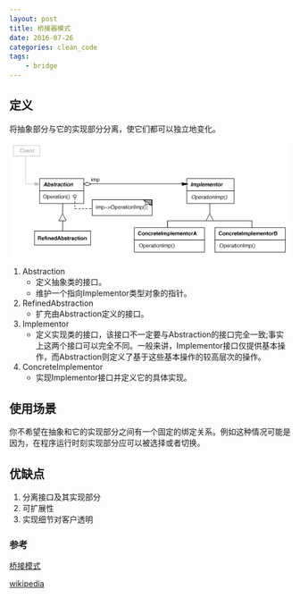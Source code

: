 ```yaml
---
layout: post
title: 桥接器模式
date: 2016-07-26
categories: clean_code
tags:
    - bridge
---
```


## 定义

将抽象部分与它的实现部分分离，使它们都可以独立地变化。

![桥接器](/images/design_pattern/bridge_uml.png)

1. Abstraction
    * 定义抽象类的接口。
    * 维护一个指向Implementor类型对象的指针。
2. RefinedAbstraction
    * 扩充由Abstraction定义的接口。
3. Implementor
    * 定义实现类的接口，该接口不一定要与Abstraction的接口完全一致;事实上这两个接口可以完全不同。一般来讲，Implementor接口仅提供基本操作，而Abstraction则定义了基于这些基本操作的较高层次的操作。
4. ConcreteImplementor
    * 实现Implementor接口并定义它的具体实现。

## 使用场景

你不希望在抽象和它的实现部分之间有一个固定的绑定关系。例如这种情况可能是因为，在程序运行时刻实现部分应可以被选择或者切换。

##  优缺点
1. 分离接口及其实现部分
2. 可扩展性
3. 实现细节对客户透明

### 参考

[桥接模式](http://alicharles.com/article/jdk-bridge-pattern/)

[wikipedia](https://en.wikipedia.org/wiki/Bridge_pattern)
